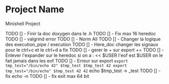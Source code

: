 # Project Name
Minishell Project

TODO [] - Finir la doc doxygen dans le .h
TODO [] - Fix max 16 heredoc
TODO [] - valgrind error 
TODO [] - Norm All
TODO [] - Changer la logique des execution_pipe / execution 
TODO [] - Here_doc changer les signaux pour le ctrl+c et le ctrl+d a fix
TODO [] - gerer le + sur export +=
TODO [] - Enlever l'expander sur le heredoc si on a : << $USER l'eof est $USER on le fait jamais dans les eof
TODO [] - Erreur sur export
                ```
                export tmp_test="/bin/echo 42"
                $tmp_test
                $tmp_test 42
                export tmp_test="/bin/echo"
                $tmp_test 42 42
                ```
                echo $tmp_test -> _test
TODO [] - fix echo -n
TODO [] - fix exit max 64 bit